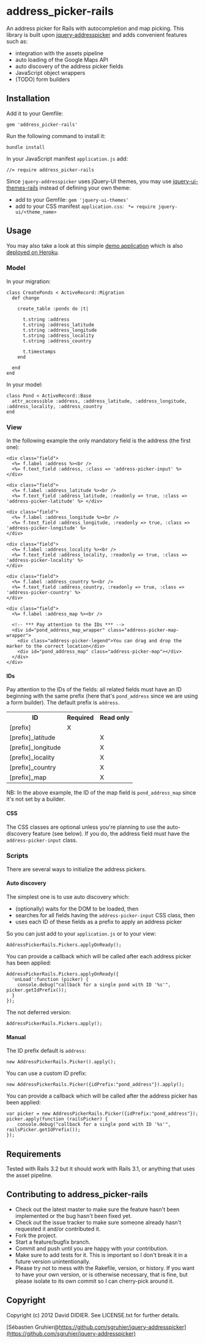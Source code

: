 # address_picker-rails

An address picker for Rails with autocompletion and map picking.
This library is built upon [jquery-addresspicker](https://github.com/sgruhier/jquery-addresspicker) and adds convenient features such as:

* integration with the assets pipeline
* auto loading of the Google Maps API
* auto discovery of the address picker fields
* JavaScript object wrappers
* (TODO) form builders

## Installation

Add it to your Gemfile:

`gem 'address_picker-rails'`

Run the following command to install it:

`bundle install`

In your JavaScript manifest `application.js` add:

`//= require address_picker-rails`

Since `jquery-addresspicker` uses jQuery-UI themes, you may use [jquery-ui-themes-rails](https://github.com/fatdude/jquery-ui-themes-rails) instead of defining your own theme:

* add to your Gemfile: `gem 'jquery-ui-themes'`
* add to your CSS manifest `application.css`: ` *= require jquery-ui/<theme_name>`

## Usage

You may also take a look at this simple [demo application](https://github.com/ddidier/address_picker-rails-demo) which is also [deployed on Heroku](http://address-picker-rails-demo.herokuapp.com).

### Model

In your migration:

    class CreatePonds < ActiveRecord::Migration
      def change

        create_table :ponds do |t|

          t.string :address
          t.string :address_latitude
          t.string :address_longitude
          t.string :address_locality
          t.string :address_country

          t.timestamps
        end

      end
    end

In your model:

    class Pond < ActiveRecord::Base
      attr_accessible :address, :address_latitude, :address_longitude, :address_locality, :address_country
    end

### View

In the following example the only mandatory field is the address (the first one):

    <div class="field">
      <%= f.label :address %><br />
      <%= f.text_field :address, :class => 'address-picker-input' %>
    </div>

    <div class="field">
      <%= f.label :address_latitude %><br />
      <%= f.text_field :address_latitude, :readonly => true, :class => 'address-picker-latitude' %> </div>

    <div class="field">
      <%= f.label :address_longitude %><br />
      <%= f.text_field :address_longitude, :readonly => true, :class => 'address-picker-longitude' %>
    </div>

    <div class="field">
      <%= f.label :address_locality %><br />
      <%= f.text_field :address_locality, :readonly => true, :class => 'address-picker-locality' %>
    </div>

    <div class="field">
      <%= f.label :address_country %><br />
      <%= f.text_field :address_country, :readonly => true, :class => 'address-picker-country' %>
    </div>

    <div class="field">
      <%= f.label :address_map %><br />

      <!-- *** Pay attention to the IDs *** -->
      <div id="pond_address_map_wrapper" class="address-picker-map-wrapper">
        <div class="address-picker-legend">You can drag and drop the marker to the correct location</div>
        <div id="pond_address_map" class="address-picker-map"></div>
      </div>
    </div>

#### IDs

Pay attention to the IDs of the fields: all related fields must have an ID beginning with the same prefix (here that's `pond_address` since we are using a form builder). The default prefix is `address`.

<table>
  <tr>
    <th>ID</th>
    <th>Required</th>
    <th>Read only</th>
  </tr>
  <tr>
    <td>[prefix]</td>
    <td>X</td>
    <td></td>
  </tr>
  <tr>
    <td>[prefix]_latitude</td>
    <td></td>
    <td>X</td>
  </tr>
  <tr>
    <td>[prefix]_longitude</td>
    <td></td>
    <td>X</td>
  </tr>
  <tr>
    <td>[prefix]_locality</td>
    <td></td>
    <td>X</td>
  </tr>
  <tr>
    <td>[prefix]_country</td>
    <td></td>
    <td>X</td>
  </tr>
  <tr>
    <td>[prefix]_map</td>
    <td></td>
    <td>X</td>
  </tr>
</table>

NB: In the above example, the ID of the map field is `pond_address_map` since it's not set by a builder.

#### CSS

The CSS classes are optional unless you're planning to use the auto-discovery feature (see below).
If you do, the address field must have the `address-picker-input` class.

### Scripts

There are several ways to initialize the address pickers.

#### Auto discovery

The simplest one is to use auto discovery which:

* (optionally) waits for the DOM to be loaded, then
* searches for all fields having the `address-picker-input` CSS class, then
* uses each ID of these fields as a prefix to apply an address picker

So you can just add to your `application.js` or to your view:

    AddressPickerRails.Pickers.applyOnReady();

You can provide a callback which will be called after each address picker has been applied:

    AddressPickerRails.Pickers.applyOnReady({
      'onLoad':function (picker) {
        console.debug("callback for a single pond with ID '%s'", picker.getIdPrefix());
      }
    });

The not deferred version:

    AddressPickerRails.Pickers.apply();

#### Manual

The ID prefix default is `address`:

    new AddressPickerRails.Picker().apply();

You can use a custom ID prefix:

    new AddressPickerRails.Picker({idPrefix:"pond_address"}).apply();

You can provide a callback which will be called after the address picker has been applied:

    var picker = new AddressPickerRails.Picker({idPrefix:"pond_address"});
    picker.apply(function (railsPicker) {
        console.debug("callback for a single pond with ID '%s'", railsPicker.getIdPrefix());
    });

## Requirements

Tested with Rails 3.2 but it should work with Rails 3.1, or anything that uses the asset pipeline.

## Contributing to address_picker-rails

* Check out the latest master to make sure the feature hasn't been implemented or the bug hasn't been fixed yet.
* Check out the issue tracker to make sure someone already hasn't requested it and/or contributed it.
* Fork the project.
* Start a feature/bugfix branch.
* Commit and push until you are happy with your contribution.
* Make sure to add tests for it. This is important so I don't break it in a future version unintentionally.
* Please try not to mess with the Rakefile, version, or history. If you want to have your own version, or is otherwise necessary, that is fine, but please isolate to its own commit so I can cherry-pick around it.

## Copyright

Copyright (c) 2012 David DIDIER. See LICENSE.txt for further details.

[Sébastien Gruhier@https://github.com/sgruhier/jquery-addresspicker](https://github.com/sgruhier/jquery-addresspicker)
